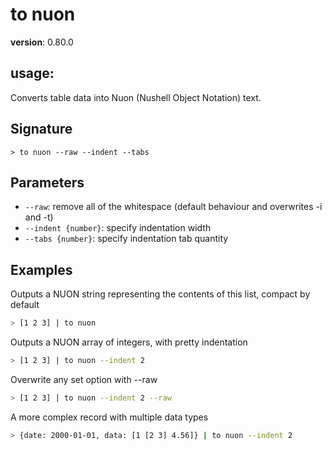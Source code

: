 # to nuon

**version**: 0.80.0

## **usage**:

Converts table data into Nuon (Nushell Object Notation) text.

## Signature

`> to nuon --raw --indent --tabs`

## Parameters

- `--raw`: remove all of the whitespace (default behaviour and overwrites -i and -t)
- `--indent {number}`: specify indentation width
- `--tabs {number}`: specify indentation tab quantity

## Examples

Outputs a NUON string representing the contents of this list, compact by default

```bash
> [1 2 3] | to nuon
```

Outputs a NUON array of integers, with pretty indentation

```bash
> [1 2 3] | to nuon --indent 2
```

Overwrite any set option with --raw

```bash
> [1 2 3] | to nuon --indent 2 --raw
```

A more complex record with multiple data types

```bash
> {date: 2000-01-01, data: [1 [2 3] 4.56]} | to nuon --indent 2
```
